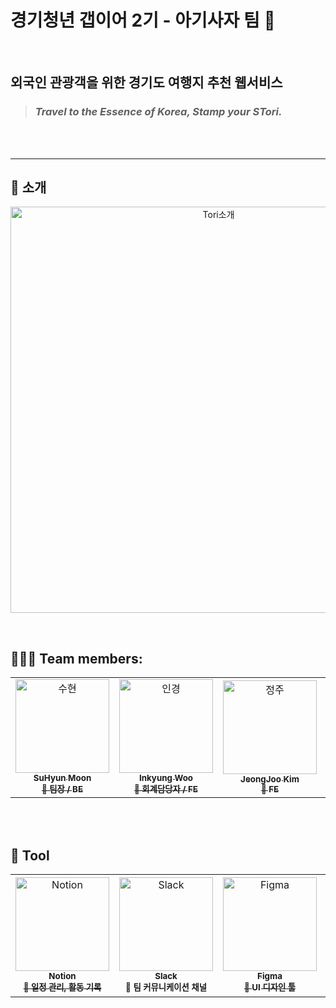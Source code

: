 # 경기청년 갭이어 2기 - 아기사자 팀 🦁
<br>

## 외국인 관광객을 위한 경기도 여행지 추천 웹서비스

> ### <i>Travel to the Essence of Korea, Stamp your S<B>Tori</B>.</i>



<br><br>

- - -
## 📃 소개

<p align="center">
  <img width="650" alt="Tori소개" src="https://github.com/GPYR-Tori/.github/assets/102344718/7ebf5c23-6bb7-418d-a7cd-958321b206dd">
</p>

<br>

## 🧑‍🤝‍🧑 Team members:

<!-- ALL-CONTRIBUTORS-LIST:START - Do not remove or modify this section -->
<!-- prettier-ignore-start -->
<!-- markdownlint-disable -->

<table>
  <tr>
    <td align="center">
    <a href="https://github.com/moonxxpower">
    <img src="https://avatars.githubusercontent.com/u/118599217?v=4" width="150px;" alt="수현"/>
    <br />
    <sub>
    <b>SuHyun Moon</b><br>
    <b>🌟 팀장 / BE</b>
    </sub>
    </a>
    <br />
    </td>
    <td align="center">
    <a href="https://github.com/InKyungWoo">
    <img src="https://avatars.githubusercontent.com/u/102344718?v=4" width="150px;" alt="인경"/>
    <br />
    <sub>
    <b>Inkyung Woo</b><br>
    <b>🌷 회계담당자 / FE</b>
    </sub>
    </a>
    <br />
    </td>    
    <td align="center">
    <a href="https://github.com/KimJJRoSY">
    <img src="https://avatars.githubusercontent.com/u/129376888?v=4" width="150px;" alt="정주"/>
    <br />
    <sub>
    <b>JeongJoo Kim</b><br>
    <b>🍬 FE</b>
    </sub>
    </a>
    <br />
    </td>    
    <td align="center">
    <a href="https://github.com/jiHeeFlee">
    <img src="https://avatars.githubusercontent.com/u/126383608?v=4" width="150px;" alt="지희"/>
    <br />
    <sub>
    <b>JiHee Ryu</b><br>
    <b>💟 FE </b>
    </sub>
    </a>
    <br />
    </td> <td align="center">
    <a href="https://github.com/JUNE0823">
    <img src="https://avatars.githubusercontent.com/u/142672067?v=4" width="150px;" alt="해준"/>
    <br />
    <sub>
    <b>HaeJune Jung</b><br>
    <b>🥑 BE</b>
    </sub>
    </a>
    <br />
    </td>
  </tr>
</table>

<br><br>

## 🧰 Tool

<table>
  <tr>
    <td align='center'>
    <a href='https://www.notion.so/inkyungwoo/2-Tori-22dd0a62eaf248e496873b8cd4cce7c7?pvs=4'>
    <img src='https://github.com/selfrescue/selfrescue/assets/130124454/189b7c67-88a0-49c6-9682-1aecef0533e2' width="150px;" alt="Notion"/>
    <br />
    <sub>
    <b>Notion</b><br>
    <b> 📆 일정 관리, 활동 기록</b>
    </sub>
    </a>
    <br />
    </td>
    <td align='center'>
    <img src='https://is1-ssl.mzstatic.com/image/thumb/Purple116/v4/bc/d6/b9/bcd6b9c9-766f-bd93-a4f2-cb0bc06f5431/electron.png/1200x630bb.png' width="150px;" alt="Slack"/>
    <br />
    <sub>
    <b>Slack</b><br>
    <b> 💬 팀 커뮤니케이션 채널</b>
    </sub>
    </a>
    <br />
    </td>
    <td align="center">
    <a href='https://www.figma.com/file/LKYwFq9bUbcfvNoNwLxSoC/%ED%86%A0%EB%A6%AC_%EB%94%94%EC%9E%90%EC%9D%B8draft?type=design&node-id=0%3A1&mode=design&t=T8neaQ75ZjRW57ye-1'>
    <img src='https://cdn.sanity.io/images/599r6htc/localized/46a76c802176eb17b04e12108de7e7e0f3736dc6-1024x1024.png?w=804&h=804&q=75&fit=max&auto=format' width="150px;" alt="Figma"/>
    <br />
    <sub>
    <b>Figma</b><br>
    <b> 🎨 UI 디자인 툴</b>
    </sub>
    </a>
    <br />
    </td>
    <td align="center">
    <a href='https://app.gather.town/app/L5tBTaBfHphecCvc/gapyear'>
    <img src="https://dashboard.snapcraft.io/site_media/appmedia/2022/05/gathertown_bek9UzT.png" width="150px;" alt="GatherTown"/>
    <br />
    <sub>
    <b>GatherTown</b><br>
    <b>🖥️ 비대면 회의 진행</b>
    </sub>
    </a>
    <br />
    </td>    
    <td align="center">
    <a href='https://drive.google.com/drive/folders/1xzYnY6zgMwey2DQosOS8HRyxIN1u2UKc?usp=sharing'>
    <img src="https://github.com/selfrescue/selfrescue/assets/130124454/d657cc6e-e8a1-4c48-9988-3ba3cf8f6c63" width="150px;" alt="Google Drive"/>
    <br />
    <sub>
    <b>Google Drive</b><br>
    <b> 📑 자료 관리 & 공유 </b>
    </sub>
    </a>
    <br />
    </td>
  </tr>
</table>
<!-- markdownlint-restore -->
<!-- prettier-ignore-end -->

<!-- ALL-CONTRIBUTORS-LIST:END -->
